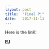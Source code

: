 ```yaml
---
layout: post
title:  "Final Pj"
date:   2017-11-11
---
```


Here is the linK:

[**PJ**](https://w112358.github.io/404.html)
